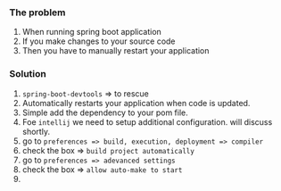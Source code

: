 ### The problem
1. When running spring boot application
2. If you make changes to your source code
3. Then you have to manually restart your application
### Solution
1. `spring-boot-devtools` => to rescue
2. Automatically restarts your application when code is updated.
3. Simple add the dependency to your pom file.
4. Foe `intellij` we need to setup additional configuration. will discuss shortly.
5. go to `preferences => build, execution, deployment => compiler` 
6. check the box => `build project automatically`
7. go to `preferences => adevanced settings` 
8. check the box => `allow auto-make to start`
9. 
